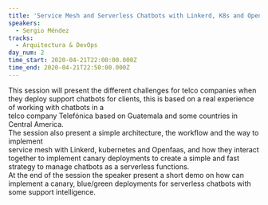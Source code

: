```yaml
---
title: 'Service Mesh and Serverless Chatbots with Linkerd, K8s and OpenFaaS'
speakers:
  - Sergio Méndez
tracks:
  - Arquitectura & DevOps
day_num: 2
time_start: 2020-04-21T22:00:00.000Z
time_end: 2020-04-21T22:50:00.000Z
---
```

<!--StartFragment-->

This session will present the different challenges for telco companies when they deploy support chatbots for clients, this is based on a real experience of working with chatbots in a\
telco company Telefónica based on Guatemala and some countries in Central America.\
The session also present a simple architecture, the workflow and the way to implement\
service mesh with Linkerd, kubernetes and Openfaas, and how they interact together to implement canary deployments to create a simple and fast strategy to manage chatbots as a serverless functions.\
At the end of the session the speaker present a short demo on how can implement a canary, blue/green deployments for serverless chatbots with some support intelligence.

<!--EndFragment-->